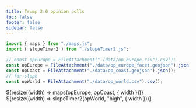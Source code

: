 ```yaml
---
title: Trump 2.0 opinion polls
toc: false
footer: false
sidebar: false
---
```


```js
import { maps } from "./maps.js";
import { slopeTimer2 } from "./slopeTimer2.js";
```

```js
// const opEurope = FileAttachment("./data/op_europe.csv").csv();
const opEurope = FileAttachment("./data/op_europe_facet.geojson").json();
const opCoast = FileAttachment("./data/op_coast.geojson").json();
// for slope
const opWorld = FileAttachment("./data/op_world.csv").csv();
```

<div class="grid grid-cols-3">
    <div class="grid-colspan-2">
        ${resize((width) => maps(opEurope, opCoast, { width }))}
    </div>
    <div class="...">
        ${resize((width) => slopeTimer2(opWorld, "high", { width }))}
    </div>
</div>
